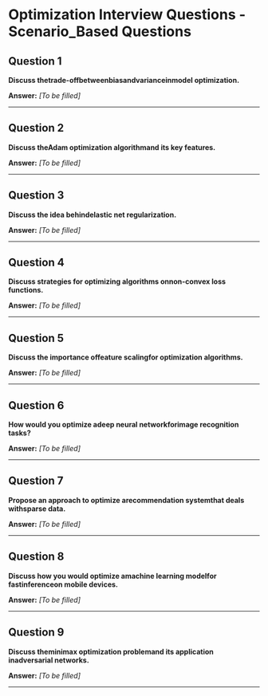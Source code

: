 # Optimization Interview Questions - Scenario_Based Questions

## Question 1

**Discuss thetrade-offbetweenbiasandvarianceinmodel optimization.**

**Answer:** _[To be filled]_

---

## Question 2

**Discuss theAdam optimization algorithmand its key features.**

**Answer:** _[To be filled]_

---

## Question 3

**Discuss the idea behindelastic net regularization.**

**Answer:** _[To be filled]_

---

## Question 4

**Discuss strategies for optimizing algorithms onnon-convex loss functions.**

**Answer:** _[To be filled]_

---

## Question 5

**Discuss the importance offeature scalingfor optimization algorithms.**

**Answer:** _[To be filled]_

---

## Question 6

**How would you optimize adeep neural networkforimage recognition tasks?**

**Answer:** _[To be filled]_

---

## Question 7

**Propose an approach to optimize arecommendation systemthat deals withsparse data.**

**Answer:** _[To be filled]_

---

## Question 8

**Discuss how you would optimize amachine learning modelfor fastinferenceon mobile devices.**

**Answer:** _[To be filled]_

---

## Question 9

**Discuss theminimax optimization problemand its application inadversarial networks.**

**Answer:** _[To be filled]_

---

